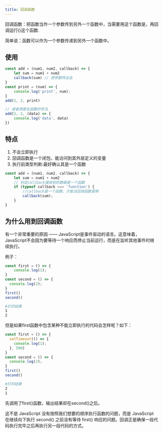 ```yaml
---
title: 回调函数
---
```

回调函数：把函数当作一个参数传到另外一个函数中，当需要用这个函数是，再回调运行()这个函数.

简单说：函数可以作为一个参数传递到另外一个函数中。

## 使用
```js
const add = (num1, num2, callback) => {
    let sum = num1 + num2
    callback(sum) // 把参数传出去
}
const print = (num) => {
    console.log('print', num);
}
add(1, 2, print)

// 或者用匿名函数的写法
add(1, 2, (data) => {
    console.log('data', data)
})
```

## 特点
1. 不会立即执行
2. 回调函数是一个闭包，能访问到其外层定义的变量
3. 执行前类型判断:最好确认其是一个函数
```js
const add = (num1, num2, callback) => {
    let sum = num1 + num2
    // 判定callback接收到的数据是一个函数
    if (typeof callback === 'function') {
        //callback是一个函数，才能当回调函数使用
        callback(sum);
    }
}
```

## 为什么用到回调函数
有一个非常重要的原因 —— JavaScript是事件驱动的语言。这意味着，JavaScript不会因为要等待一个响应而停止当前运行，而是在监听其他事件时继续执行。

例子：
```js
const first = () => {
    console.log(1);
}
const second = () => {
  console.log(2);
}
first()
second()
```
```sh
#打印结果
1
2
```
但是如果first函数中包含某种不能立即执行的代码会怎样呢？如下：
```js
const first = () => {
  setTimeout(() => {
    console.log(1);
  }, 500)
}
const second = () => {
  console.log(2);
}
first()
second()
```

```sh
#打印结果
2
1
```
先调用了first()函数，输出结果却在second()之后。

这不是 JavaScript 没有按照我们想要的顺序执行函数的问题，而是 JavaScript 在继续向下执行 second() 之前没有等待 first() 响应的问题。回调正是确保一段代码执行完毕之后再执行另一段代码的方式。







